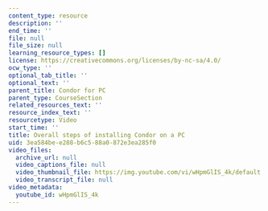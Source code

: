 ```yaml
---
content_type: resource
description: ''
end_time: ''
file: null
file_size: null
learning_resource_types: []
license: https://creativecommons.org/licenses/by-nc-sa/4.0/
ocw_type: ''
optional_tab_title: ''
optional_text: ''
parent_title: Condor for PC
parent_type: CourseSection
related_resources_text: ''
resource_index_text: ''
resourcetype: Video
start_time: ''
title: Overall steps of installing Condor on a PC
uid: 3ea584be-e288-b6c5-88a0-872e3ea285f0
video_files:
  archive_url: null
  video_captions_file: null
  video_thumbnail_file: https://img.youtube.com/vi/wHpmGlIS_4k/default.jpg
  video_transcript_file: null
video_metadata:
  youtube_id: wHpmGlIS_4k
---
```

